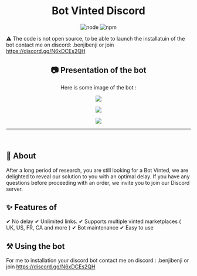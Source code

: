 <h1 align="center">Bot Vinted Discord</h1>

<p align="center">
  <img alt="node" src="https://img.shields.io/node/v/discord.js?style=for-the-badge">
  <img alt="npm" src="https://img.shields.io/npm/v/discord.js?label=Discord.js&style=for-the-badge">
</p>

:warning: The code is not open source, to be able to launch the installatuin of the bot contact me on discord: .benjibenji or join https://discord.gg/N6xDCEs2QH

<h2 align="center">📷 Presentation of the bot</h2>
<p align="center">Here is some image of the bot :</p>
<p align="center">
  <img align="center" src="https://media.discordapp.net/attachments/1143867667258806402/1157762947771285514/US_PRODUCT.png?ex=6519ca44&is=651878c4&hm=f65ee0d9aa57289af62e395bdf6b80d138a5cbefb1ea9b71b8ee2991c584ce57&=&width=2560&height=1600"></img>
</p>
<p align="center">
  <img align="center" src="https://media.discordapp.net/attachments/1143867667258806402/1157762918591504505/PRODUCT_US_ET_FR.png?ex=6519ca3d&is=651878bd&hm=d8fc5be59a2acfbc85fd0c19e86ecf053e3ff61c64c20760c75e3bc81739ebcc&=&width=2560&height=1600"></img>
</p>
<p align="center">
 <img src="https://media.discordapp.net/attachments/1153761928913625188/1153768675422261248/image.png?ex=65191a10&is=6517c890&hm=2202b6f94b0f92a54d44fbcd1e110598648980e5fd5c7fcecae89d10b96b95ad&=&width=2046&height=1840"></img>
 </p>
<hr>


<br>



## :dart: About

After a long period of research, you are still looking for a Bot Vinted, we are delighted to reveal our solution to you with an optimal delay. If you have any questions before proceeding with an order, we invite you to join our Discord server.

## :sparkles: Features of

✔ No delay 
✔ Unlimited links. 
✔ Supports multiple vinted marketplaces ( UK, US, FR, CA and more )
✔ Bot maintenance
✔ Easy to use

## :hammer_and_pick: Using the bot

For me to installation your discord bot contact me on discord : .benjibenji or join https://discord.gg/N6xDCEs2QH
